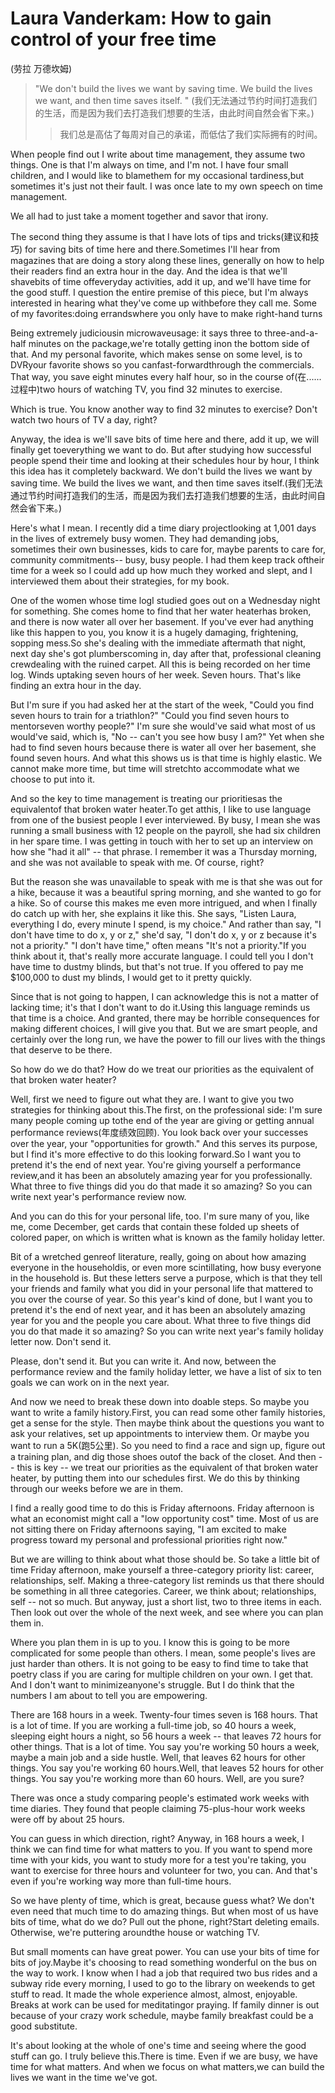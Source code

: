 # Laura Vanderkam: How to gain control of your free time
(劳拉 万德坎姆)
>"We don't build the lives we want by saving time. We build the lives we want, and then time saves itself. " (我们无法通过节约时间打造我们的生活，而是因为我们去打造我们想要的生活，由此时间自然会省下来。)
>>我们总是高估了每周对自己的承诺，而低估了我们实际拥有的时间。


When people find out I write about time management, they assume two things. One is that I'm always on time, and I'm not. I have four small children, and I would like to blamethem for my occasional tardiness,but sometimes it's just not their fault. I was once late to my own speech on time management.

We all had to just take a moment together and savor that irony.

The second thing they assume is that I have lots of tips and tricks(建议和技巧) for saving bits of time here and there.Sometimes I'll hear from magazines that are doing a story along these lines, generally on how to help their readers find an extra hour in the day. And the idea is that we'll shavebits of time offeveryday activities, add it up, and we'll have time for the good stuff. I question the entire premise of this piece, but I'm always interested in hearing what they've come up withbefore they call me. Some of my favorites:doing errandswhere you only have to make right-hand turns

Being extremely judiciousin microwaveusage: it says three to three-and-a-half minutes on the package,we're totally getting inon the bottom side of that. And my personal favorite, which makes sense on some level, is to DVRyour favorite shows so you canfast-forwardthrough the commercials. That way, you save eight minutes every half hour, so in the course of(在......过程中)two hours of watching TV, you find 32 minutes to exercise.

Which is true. You know another way to find 32 minutes to exercise? Don't watch two hours of TV a day, right?

Anyway, the idea is we'll save bits of time here and there, add it up, we will finally get toeverything we want to do. But after studying how successful people spend their time and looking at their schedules hour by hour, I think this idea has it completely backward. We don't build the lives we want by saving time. We build the lives we want, and then time saves itself.(我们无法通过节约时间打造我们的生活，而是因为我们去打造我们想要的生活，由此时间自然会省下来。)

Here's what I mean. I recently did a time diary projectlooking at 1,001 days in the lives of extremely busy women. They had demanding jobs, sometimes their own businesses, kids to care for, maybe parents to care for, community commitments-- busy, busy people. I had them keep track oftheir time for a week so I could add up how much they worked and slept, and I interviewed them about their strategies, for my book.

One of the women whose time logI studied goes out on a Wednesday night for something. She comes home to find that her water heaterhas broken, and there is now water all over her basement. If you've ever had anything like this happen to you, you know it is a hugely damaging, frightening, sopping mess.So she's dealing with the immediate aftermath that night, next day she's got plumberscoming in, day after that, professional cleaning crewdealing with the ruined carpet. All this is being recorded on her time log. Winds uptaking seven hours of her week. Seven hours. That's like finding an extra hour in the day.

But I'm sure if you had asked her at the start of the week, "Could you find seven hours to train for a triathlon?" "Could you find seven hours to mentorseven worthy people?" I'm sure she would've said what most of us would've said, which is, "No -- can't you see how busy I am?" Yet when she had to find seven hours because there is water all over her basement, she found seven hours. And what this shows us is that time is highly elastic. We cannot make more time, but time will stretchto accommodate what we choose to put into it.

And so the key to time management is treating our prioritiesas the equivalentof that broken water heater.To get atthis, I like to use language from one of the busiest people I ever interviewed. By busy, I mean she was running a small business with 12 people on the payroll, she had six children in her spare time. I was getting in touch with her to set up an interview on how she "had it all" -- that phrase. I remember it was a Thursday morning, and she was not available to speak with me. Of course, right?

But the reason she was unavailable to speak with me is that she was out for a hike, because it was a beautiful spring morning, and she wanted to go for a hike. So of course this makes me even more intrigued, and when I finally do catch up with her, she explains it like this. She says, "Listen Laura, everything I do, every minute I spend, is my choice." And rather than say, "I don't have time to do x, y or z," she'd say, "I don't do x, y or z because it's not a priority." "I don't have time," often means "It's not a priority."If you think about it, that's really more accurate language. I could tell you I don't have time to dustmy blinds, but that's not true. If you offered to pay me $100,000 to dust my blinds, I would get to it pretty quickly.

Since that is not going to happen, I can acknowledge this is not a matter of lacking time; it's that I don't want to do it.Using this language reminds us that time is a choice. And granted, there may be horrible consequences for making different choices, I will give you that. But we are smart people, and certainly over the long run, we have the power to fill our lives with the things that deserve to be there.

So how do we do that? How do we treat our priorities as the equivalent of that broken water heater?

Well, first we need to figure out what they are. I want to give you two strategies for thinking about this.The first, on the professional side: I'm sure many people coming up tothe end of the year are giving or getting annual performance reviews(年度绩效回顾). You look back over your successes over the year, your "opportunities for growth." And this serves its purpose, but I find it's more effective to do this looking forward.So I want you to pretend it's the end of next year. You're giving yourself a performance review,and it has been an absolutely amazing year for you professionally. What three to five things did you do that made it so amazing? So you can write next year's performance review now.

And you can do this for your personal life, too. I'm sure many of you, like me, come December, get cards that contain these folded up sheets of colored paper, on which is written what is known as the family holiday letter.

Bit of a wretched genreof literature, really, going on about how amazing everyone in the householdis, or even more scintillating, how busy everyone in the household is. But these letters serve a purpose, which is that they tell your friends and family what you did in your personal life that mattered to you over the course of year. So this year's kind of done, but I want you to pretend it's the end of next year, and it has been an absolutely amazing year for you and the people you care about. What three to five things did you do that made it so amazing? So you can write next year's family holiday letter now. Don't send it.

Please, don't send it. But you can write it. And now, between the performance review and the family holiday letter, we have a list of six to ten goals we can work on in the next year.

And now we need to break these down into doable steps. So maybe you want to write a family history.First, you can read some other family histories, get a sense for the style. Then maybe think about the questions you want to ask your relatives, set up appointments to interview them. Or maybe you want to run a 5K(跑5公里). So you need to find a race and sign up, figure out a training plan, and dig those shoes outof the back of the closet. And then -- this is key -- we treat our priorities as the equivalent of that broken water heater, by putting them into our schedules first. We do this by thinking through our weeks before we are in them.

I find a really good time to do this is Friday afternoons. Friday afternoon is what an economist might call a "low opportunity cost" time. Most of us are not sitting there on Friday afternoons saying, "I am excited to make progress toward my personal and professional priorities right now."

But we are willing to think about what those should be. So take a little bit of time Friday afternoon, make yourself a three-category priority list: career, relationships, self. Making a three-category list reminds us that there should be something in all three categories. Career, we think about; relationships, self -- not so much. But anyway, just a short list, two to three items in each. Then look out over the whole of the next week, and see where you can plan them in.

Where you plan them in is up to you. I know this is going to be more complicated for some people than others. I mean, some people's lives are just harder than others. It is not going to be easy to find time to take that poetry class if you are caring for multiple children on your own. I get that. And I don't want to minimizeanyone's struggle. But I do think that the numbers I am about to tell you are empowering.

There are 168 hours in a week. Twenty-four times seven is 168 hours. That is a lot of time. If you are working a full-time job, so 40 hours a week, sleeping eight hours a night, so 56 hours a week -- that leaves 72 hours for other things. That is a lot of time. You say you're working 50 hours a week, maybe a main job and a side hustle. Well, that leaves 62 hours for other things. You say you're working 60 hours.Well, that leaves 52 hours for other things. You say you're working more than 60 hours. Well, are you sure?

There was once a study comparing people's estimated work weeks with time diaries. They found that people claiming 75-plus-hour work weeks were off by about 25 hours.

You can guess in which direction, right? Anyway, in 168 hours a week, I think we can find time for what matters to you. If you want to spend more time with your kids, you want to study more for a test you're taking, you want to exercise for three hours and volunteer for two, you can. And that's even if you're working way more than full-time hours.

So we have plenty of time, which is great, because guess what? We don't even need that much time to do amazing things. But when most of us have bits of time, what do we do? Pull out the phone, right?Start deleting emails. Otherwise, we're puttering aroundthe house or watching TV.

But small moments can have great power. You can use your bits of time for bits of joy.Maybe it's choosing to read something wonderful on the bus on the way to work. I know when I had a job that required two bus rides and a subway ride every morning, I used to go to the library on weekends to get stuff to read. It made the whole experience almost, almost, enjoyable. Breaks at work can be used for meditatingor praying. If family dinner is out because of your crazy work schedule, maybe family breakfast could be a good substitute.

It's about looking at the whole of one's time and seeing where the good stuff can go. I truly believe this.There is time. Even if we are busy, we have time for what matters. And when we focus on what matters,we can build the lives we want in the time we've got.


